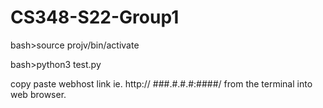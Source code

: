 # CS348-S22-Group1


bash>source projv/bin/activate


bash>python3 test.py



copy paste webhost link ie. http:// ###.#.#.#:####/ from the terminal into web browser. 

